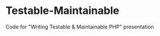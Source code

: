 Testable-Maintainable
=====================

Code for "Writing Testable &amp; Maintainable PHP" presentation
